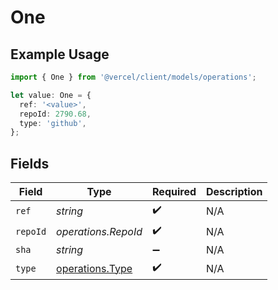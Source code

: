 # One

## Example Usage

```typescript
import { One } from '@vercel/client/models/operations';

let value: One = {
  ref: '<value>',
  repoId: 2790.68,
  type: 'github',
};
```

## Fields

| Field    | Type                                               | Required           | Description |
| -------- | -------------------------------------------------- | ------------------ | ----------- |
| `ref`    | _string_                                           | :heavy_check_mark: | N/A         |
| `repoId` | _operations.RepoId_                                | :heavy_check_mark: | N/A         |
| `sha`    | _string_                                           | :heavy_minus_sign: | N/A         |
| `type`   | [operations.Type](../../models/operations/type.md) | :heavy_check_mark: | N/A         |
